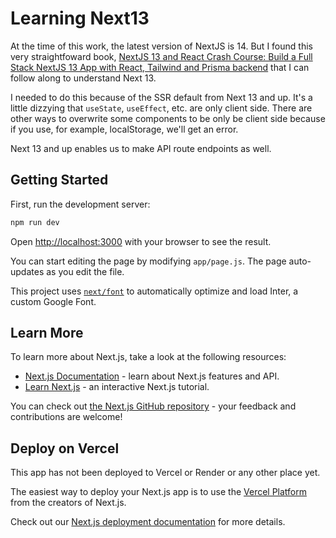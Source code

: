# Learning Next13

At the time of this work, the latest version of NextJS is 14. But I found this very straightfoward book, [NextJS 13 and React Crash Course: Build a Full Stack NextJS 13 App with React, Tailwind and Prisma backend](https://www.amazon.com/dp/B0CGFBCMZW?ref=ppx_yo2ov_dt_b_fed_asin_title) that I can follow along to understand Next 13.

I needed to do this because of the SSR default from Next 13 and up. It's a little dizzying that `useState`, `useEffect`, etc. are only client side. There are other ways to overwrite some components to be only be client side because if you use, for example, localStorage, we'll get an error.

Next 13 and up enables us to make API route endpoints as well.

## Getting Started

First, run the development server:

```bash
npm run dev
```

Open [http://localhost:3000](http://localhost:3000) with your browser to see the result.

You can start editing the page by modifying `app/page.js`. The page auto-updates as you edit the file.

This project uses [`next/font`](https://nextjs.org/docs/basic-features/font-optimization) to automatically optimize and load Inter, a custom Google Font.

## Learn More

To learn more about Next.js, take a look at the following resources:

- [Next.js Documentation](https://nextjs.org/docs) - learn about Next.js features and API.
- [Learn Next.js](https://nextjs.org/learn) - an interactive Next.js tutorial.

You can check out [the Next.js GitHub repository](https://github.com/vercel/next.js/) - your feedback and contributions are welcome!

## Deploy on Vercel

This app has not been deployed to Vercel or Render or any other place yet.

The easiest way to deploy your Next.js app is to use the [Vercel Platform](https://vercel.com/new?utm_medium=default-template&filter=next.js&utm_source=create-next-app&utm_campaign=create-next-app-readme) from the creators of Next.js.

Check out our [Next.js deployment documentation](https://nextjs.org/docs/deployment) for more details.
